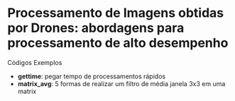 # Processamento de Imagens obtidas por Drones: abordagens para processamento de alto desempenho
Códigos Exemplos
 - **gettime**: pegar tempo de processamentos rápidos
 - **matrix_avg**: 5 formas de realizar um filtro de média janela 3x3 em uma matrix
